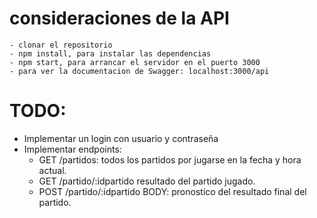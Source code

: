 # consideraciones de la API
    - clonar el repositorio
    - npm install, para instalar las dependencias
    - npm start, para arrancar el servidor en el puerto 3000
    - para ver la documentacion de Swagger: localhost:3000/api
    
# TODO: 
- Implementar un login con usuario y contraseña
- Implementar endpoints:
    - GET /partidos: 
        todos los partidos por jugarse en la fecha y hora actual.
    - GET /partido/:idpartido
        resultado del partido jugado.
    - POST /partido/:idpartido
        BODY: pronostico del resultado final del partido.